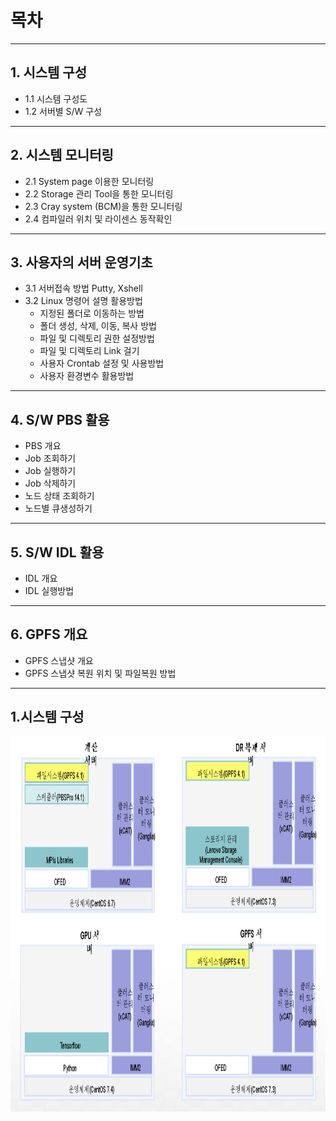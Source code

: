 # **목차**
----------
## 1. 시스템 구성
- 1.1 시스템 구성도
- 1.2 서버별 S/W 구성
-----------------
## 2. 시스템 모니터링
- 2.1 System page 이용한 모니터링
- 2.2 Storage 관리 Tool을 통한 모니터링
- 2.3 Cray system (BCM)을 통한 모니터링
- 2.4 컴파일러 위치 및 라이센스 동작확인
------------------
## 3. 사용자의 서버 운영기초
- 3.1 서버접속 방법 Putty, Xshell
- 3.2 Linux 명령어 설명 활용방법
  - 지정된 폴더로 이동하는 방법
  - 폴더 생성, 삭제, 이동, 복사 방법
  - 파일 및 디렉토리 권한 설정방법
  - 파일 및 디렉토리 Link 걸기
  - 사용자 Crontab 설정 및  사용방법 
  - 사용자 환경변수 활용방법 
---------------  
## 4. S/W PBS 활용
  - PBS 개요
  - Job 조회하기
  - Job 실행하기 
  - Job 삭제하기
  - 노드 상태 조회하기
  - 노드별 큐생성하기
---------------  
## 5. S/W IDL 활용
  - IDL 개요
  - IDL 실행방법
---------------
## 6. GPFS 개요
  - GPFS 스냅샷 개요
  - GPFS 스냅샷 복원 위치 및 파일복원 방법
---------------

## 1.시스템 구성
<img src="https://github.com/jjune88/tests/blob/master/png/system.png" width="800" height="600">

